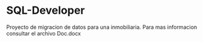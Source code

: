 # SQL-Developer
Proyecto de migracion de datos para una inmobiliaria.
Para mas informacion consultar el archivo Doc.docx
